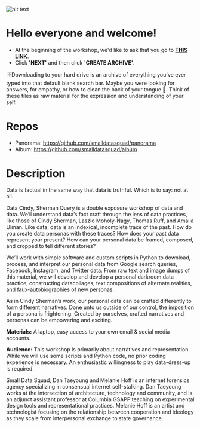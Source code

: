![alt text](https://melanie-hoff.com/_images/datacindy.jpg)
# Hello everyone and welcome!
* At the beginning of the workshop, we'd like to ask that you go to **[THIS LINK](https://takeout.google.com/settings/takeout/custom/search)**.<br>
* Click **'NEXT'** and then click **'CREATE ARCHIVE'**.<br>

  🗄Downloading to your hard drive is an archive of everything you've ever typed into that default blank search bar. Maybe you were looking for answers, for empathy, or how to clean the back of your tongue 👅. Think of these files as raw material for the expression and understanding of your self.

# Repos
* Panorama: https://github.com/smalldatasquad/panorama
* Album: https://github.com/smalldatasquad/album
 

# Description
Data is factual in the same way that data is truthful. Which is to say: not at all.

Data Cindy, Sherman Query is a double exposure workshop of data and data. We’ll understand data’s fact craft through the lens of data practices, like those of Cindy Sherman, Laszlo Moholy-Nagy, Thomas Ruff, and Amalia Ulman. Like data, data is an indexical, incomplete trace of the past. How do you create data personas with these traces? How does your past data represent your present? How can your personal data be framed, composed, and cropped to tell different stories?

We’ll work with simple software and custom scripts in Python to download, process, and interpret our personal data from Google search queries, Facebook, Instagram, and Twitter data. From raw text and image dumps of this material, we will develop and develop a personal darkroom data practice, constructing datacollages, text compositions of alternate realities, and faux-autobiographies of new personas.

As in Cindy Sherman’s work, our personal data can be crafted differently to form different narratives. Done unto us outside of our control, the imposition of a persona is frightening. Created by ourselves, crafted narratives and personas can be empowering and exciting.

**Materials:**
A laptop, easy access to your own email & social media accounts.

**Audience:**
This workshop is primarily about narratives and representation. While we will use some scripts and Python code, no prior coding experience is necessary. An enthusiastic willingness to play data-dress-up is required.

Small Data Squad, Dan Taeyoung and Melanie Hoff is an internet forensics agency specializing in consensual internet self-stalking. Dan Taeyoung works at the intersection of architecture, technology and community, and is an adjunct assistant professor at Columbia GSAPP teaching on experimental design tools and representational practices. Melanie Hoff is an artist and technologist focusing on the relationship between cooperation and ideology as they scale from interpersonal exchange to state governance.
